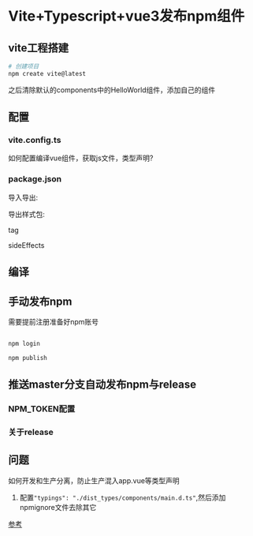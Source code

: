 # Vite+Typescript+vue3发布npm组件

## vite工程搭建

```sh
# 创建项目
npm create vite@latest
```

之后清除默认的components中的HelloWorld组件，添加自己的组件

## 配置

### vite.config.ts

如何配置编译vue组件，获取js文件，类型声明?

### package.json

导入导出:

导出样式包:

tag

sideEffects


## 编译

## 手动发布npm

需要提前注册准备好npm账号

```sh

npm login

npm publish

```

## 推送master分支自动发布npm与release

### NPM_TOKEN配置

### 关于release

## 问题

如何开发和生产分离，防止生产混入app.vue等类型声明

1. 配置`"typings": "./dist_types/components/main.d.ts"`,然后添加npmignore文件去除其它

[参考](https://npm.github.io/publishing-pkgs-docs/publishing/the-npmignore-file.html)
